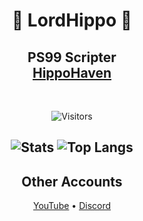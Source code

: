 <h1 align="center">🦛 LordHippo 🦛</h1>
<h2 align="center">
  PS99 Scripter 
  <br>
  <a href="https://discord.com/invite/VzkvWUjJVe">HippoHaven</a>
</h2>

<br>

<p align="center">
  <img src="https://visitor-badge.laobi.icu/badge?page_id=ReimuSimpu.ReimuSimpu&left_color=red&right_color=purple" alt="Visitors"/>
</p>


<h2 align="center">
  <img src="https://github-readme-stats.vercel.app/api/?username=ReimuSimpu&show_icons=true&title_color=fff&icon_color=79ff97&text_color=9f9f9f&bg_color=151515&count_private=true&include_all_commits=true&custom_title=LordHippo's%20Statistics" alt="Stats"/>
  <img src="https://github-readme-stats.vercel.app/api/top-langs?username=ReimuSimpu&layout=compact&title_color=fff&icon_color=79ff97&text_color=9f9f9f&bg_color=151515&border_radius=10&hide=css&custom_title=LordHippo's%20Most%20Used%20Languages" alt="Top Langs"/>
</h2>

<h2 align="center">Other Accounts</h2>

<p align="center">
  <a href="https://www.youtube.com/@Lord_Hippo">YouTube</a> • 
  <a href="https://discord.com/users/618580498251382824">Discord</a>
</p>
